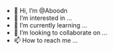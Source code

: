 - 👋 Hi, I’m @Aboodn
- 👀 I’m interested in ...
- 🌱 I’m currently learning ...
- 💞️ I’m looking to collaborate on ...
- 📫 How to reach me ...

<!---
Aboodn/Aboodn is a ✨ special ✨ repository because its `README.md` (this file) appears on your GitHub profile.
You can click the Preview link to take a look at your changes.
--->
